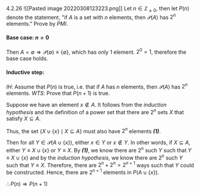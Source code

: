  4.2.26
![[Pasted image 20220308123223.png]]
Let $n \in \mathbb Z_{\geq 0}$, then let $P(n)$ denote the statement, "if $A$ is a set with $n$ elements, then $\mathcal P(A)$ has $2^n$ elements." Prove by $PMI$.

#### Base case: $n = 0$
Then $A = \emptyset \Rightarrow \mathcal P(\emptyset) \equiv \{\emptyset\}$, which has only 1 element. $2^0 = 1$, therefore the base case holds.

#### Inductive step:
*IH*: Assume that $P(n)$ is true, i.e. that if $A$ has $n$ elements, then $\mathcal P(A)$ has $2^n$ elements.
*WTS*: Prove that $P(n+1)$ is true.

Suppose we have an element $x \notin A$. It follows from the *induction hypothesis* and the definition of a power set that there are $2^n$ sets $X$ that satisfy $X \subseteq A$. 

Thus, the set $\{X \cup \{x\} \mid X \subseteq A \}$ must also have $2^n$ elements ***(1)***.

Then for all $Y \in \mathcal P(A \cup \{x\})$, either $x \in Y$ or $x \notin Y$. In other words, if $X \subseteq A$, either $Y \equiv X \cup \{x\}$ or $Y \equiv X$. By ***(1)***, we know there are $2^n$ such $Y$ such that $Y \equiv X \cup \{x\}$ and by the *induction hypothesis*, we know there are $2^n$ such $Y$ such that $Y \equiv X$.  Therefore, there are $2^n+2^n = 2^{n+1}$ ways such that $Y$ could be constructed. Hence, there are $2^{n+1}$ elements in $P(A \cup \{x\})$.

$\therefore P(n) \Rightarrow P(n+1)$